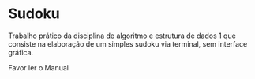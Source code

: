 # Sudoku
Trabalho prático da disciplina de algoritmo e estrutura de dados 1 que consiste na elaboração de um simples sudoku via terminal, sem interface gráfica.

Favor ler o Manual
